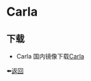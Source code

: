 # Carla


## 下载
* Carla 国内镜像下载[Carla](https://mirrors.sustech.edu.cn/carla/carla/)


⬅️[返回](../ReadMe.md)
